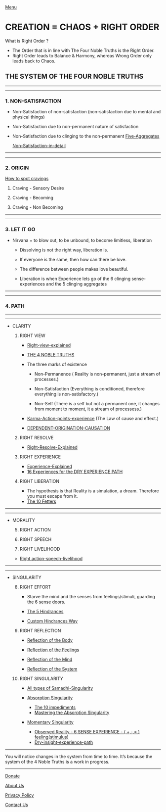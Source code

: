 [Menu](Menu.md)          

# CREATION = CHAOS + RIGHT ORDER

What is Right Order ?
- The Order that is in line with The Four Noble Truths is the Right Order.
- Right Order leads to Balance & Harmony, whereas Wrong Order only leads back to Chaos.

## THE SYSTEM OF THE FOUR NOBLE TRUTHS
--------------
--------------
### **1. NON-SATISFACTION**

   - Non-Satisfaction of non-satisfaction (non-satisfaction due to mental and physical things)
   - Non-Satisfaction due to non-permanent nature of satisfaction
   - Non-Satisfaction due to clinging to the non-permanent [Five-Aggregates](Five-Aggregates.md)

     [Non-Satisfaction-in-detail](Non-Satisfaction-in-detail.md)

--------------
----------------

### **2. ORIGIN**

[How to spot cravings](How-to-spot-cravings.md)

1. Craving - Sensory Desire
	
2. Craving - Becoming
	 
3. Craving - Non Becoming
        
------------------
------------------

### **3. LET IT GO**      

- Nirvana = to blow out, to be unbound, to become limitless, liberation

     - Dissolving is not the right way, liberation is. 
     - If everyone is the same, then how can there be love.
     - The difference between people makes love beautiful.

     - Liberation is when Experience lets go of the 6 clinging sense-experiences and the 5 clinging aggregates
   
-----------------
-----------------
### **4. PATH**

------------------------
--------------------
   - CLARITY

     1. RIGHT VIEW

          - [Right-view-explained](Right-view-explained.md)

         - [THE 4 NOBLE TRUTHS](index.md)

         - The three marks of existence
         
             - Non-Permanence ( Reality is non-permanent, just a stream of processes.)
             
             - Non-Satisfaction (Everything is conditioned, therefore everything is non-satisfactory.)
             
             - Non-Self (There is a self but not a permanent one, it changes from moment to moment, it a stream of processess.)

         - [Karma-Action-points-experience](Karma-Action-points-experience.md) (The Law of cause and effect.)


         - [DEPENDENT-ORIGINATION-CAUSATION](DEPENDENT-ORIGINATION-CAUSATION.md)


    
	 2. RIGHT RESOLVE
	     - [Right-Resolve-Explained](Right-Resolve-Explained.md)
	  
	 
	 3. RIGHT EXPERIENCE
	     - [Experience-Explained](Experience-Explained)
		 - [16 Experiences for the DRY EXPERIENCE PATH](16-Experiences-for-the-DRY-EXPERIENCE-PATH.md)
	       

     4. RIGHT LIBERATION
         - The hypothesis is that Reality is a simulation, a dream. Therefore you must escape from it.
         - [The 10 Fetters](The-10-Fetters.md)
           
----------------------
-------------------
   - MORALITY
     
     5. RIGHT ACTION
     
     6. RIGHT SPEECH
     
     7. RIGHT LIVELIHOOD

      - [Right action-speech-livelihood](Right-action-speech-livelihood.md)
     
---------------
----------------
   - SINGULARITY

     
     8. RIGHT EFFORT
        
         - Starve the mind and the senses from feelings/stimuli, guarding the 6 sense doors.
        
         - [The 5 Hindrances](The-5-Hindrances.md)
        
         - [Custom Hindrances Way](Custom-Hindrances-Way.md)



 

     9. RIGHT REFLECTION
        
          - [Reflection of the Body](Reflection-of-the-Body.md)
     
          - [Reflection of the Feelings](Reflection-of-the-Feelings.md)
         
          - [Reflection of the Mind](Reflection-of-the-Mind.md)
         
          - [Reflection of the System](Reflection-of-the-System.md)




     10. RIGHT SINGULARITY
        
         - [All types of Samadhi-Singularity](All-types-of-Smadhi-Singularity.md)
   
         - [Absorption Singularity](Absorption-Singularity.md)
            - [The 10 impediments](The-10-impediments.md)
            - [Mastering the Absorption Singularity](Mastering-the-Absorption-Singularity.md)
   
         - [Momentary Singularity](Momentary-Singularity.md)
            - [Observed Reality - 6 SENSE EXPERIENCE - ( +,-,= ) feeling(stimulus)](Observed-Reality-6-SENSE-EXPERIENCE-{+,-,=}-feeling(stimulus).md)
            - [Dry-insight-experience-path](Dry-insight-experience-path.md)
        

---------------

You will notice changes in the system  from time to time. It’s because the system of the 4 Noble Truths is a work in progress.

---------------------------------------

[Donate](Donate.md)

[About Us](About-us.md)

[Privacy Policy](https://policies.google.com/technologies/partner-sites)

[Contact Us](Contact-us.md)
